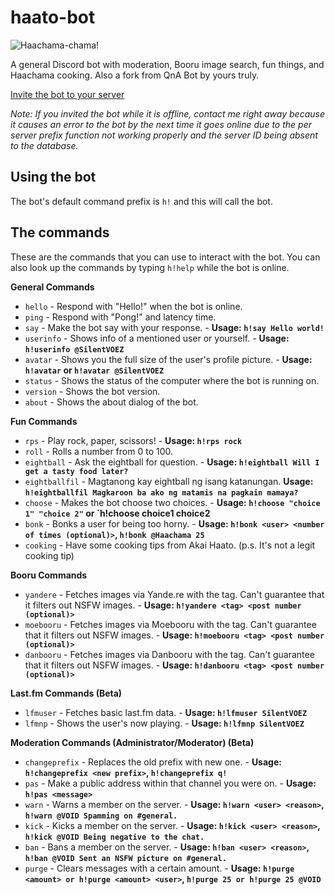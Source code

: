 # haato-bot

![Haachama-chama!](https://cdn.discordapp.com/avatars/738671808139624448/b26a1ebbaf743e3768e5a5e07b34000d.webp?size=480)

A general Discord bot with moderation, Booru image search, fun things, and Haachama cooking. Also a fork from QnA Bot by yours truly.

[Invite the bot to your server](https://discord.com/api/oauth2/authorize?client_id=738671808139624448&permissions=486518&scope=bot)

*Note: If you invited the bot while it is offline, contact me right away because it causes an error to the bot by the next time it goes online due to*
*the per server prefix function not working properly and the server ID being absent to the database.*

## Using the bot
The bot's default command prefix is `h!` and this will call the bot.

## The commands
These are the commands that you can use to interact with the bot. You can also look up the commands by typing `h!help` while the bot is online.

**General Commands**
- `hello` - Respond with "Hello!" when the bot is online.
- `ping` - Respond with "Pong!" and latency time.
- `say` - Make the bot say with your response. - **Usage: `h!say Hello world!`**
- `userinfo` - Shows info of a mentioned user or yourself. - **Usage: `h!userinfo @SilentVOEZ`**
- `avatar` - Shows you the full size of the user's profile picture. - **Usage: `h!avatar` or `h!avatar @SilentVOEZ`**
- `status` - Shows the status of the computer where the bot is running on.
- `version` - Shows the bot version.
- `about` - Shows the about dialog of the bot.

**Fun Commands**
- `rps` - Play rock, paper, scissors! - **Usage: `h!rps rock`**
- `roll` - Rolls a number from 0 to 100.
- `eightball` - Ask the eightball for question. - **Usage: `h!eightball Will I get a tasty food later?`**
- `eightballfil` - Magtanong kay eightball ng isang katanungan. **Usage: `h!eightballfil Magkaroon ba ako ng matamis na pagkain mamaya?`**
- `choose` - Makes the bot choose two choices. - **Usage: `h!choose "choice 1" "choice 2"` or `h!choose choice1 choice2**
- `bonk` - Bonks a user for being too horny. - **Usage: `h!bonk <user> <number of times (optional)>`, `h!bonk @Haachama 25`**
- `cooking` - Have some cooking tips from Akai Haato. (p.s. It's not a legit cooking tip)

**Booru Commands**
- `yandere` - Fetches images via Yande.re with the tag. Can't guarantee that it filters out NSFW images. - **Usage: `h!yandere <tag> <post number (optional)>`**
- `moebooru` - Fetches images via Moebooru with the tag. Can't guarantee that it filters out NSFW images. - **Usage: `h!moebooru <tag> <post number (optional)>`**
- `danbooru` - Fetches images via Danbooru with the tag. Can't guarantee that it filters out NSFW images. - **Usage: `h!danbooru <tag> <post number (optional)>`**

**Last.fm Commands (Beta)**
- `lfmuser` - Fetches basic last.fm data. - **Usage: `h!lfmuser SilentVOEZ`**
- `lfmnp` - Shows the user's now playing. - **Usage: `h!lfmnp SilentVOEZ`**

**Moderation Commands (Administrator/Moderator) (Beta)**
- `changeprefix` - Replaces the old prefix with new one. - **Usage: `h!changeprefix <new prefix>`, `h!changeprefix q!`**
- `pas` - Make a public address within that channel you were on. - **Usage: `h!pas <message>`**
- `warn` - Warns a member on the server. - **Usage: `h!warn <user> <reason>`, `h!warn @VOID Spamming on #general.`**
- `kick` - Kicks a member on the server. - **Usage: `h!kick <user> <reason>`, `h!kick @VOID Being negative to the chat.`**
- `ban` - Bans a member on the server. - **Usage: `h!ban <user> <reason>`, `h!ban @VOID Sent an NSFW picture on #general.`**
- `purge` - Clears messages with a certain amount. - **Usage: `h!purge <amount> or h!purge <amount> <user>`, `h!purge 25 or h!purge 25 @VOID`**
